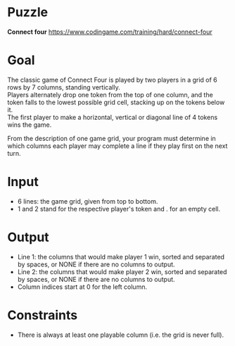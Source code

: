 # Puzzle
**Connect four** https://www.codingame.com/training/hard/connect-four

# Goal
The classic game of Connect Four is played by two players in a grid of 6 rows by 7 columns, standing vertically.  
Players alternately drop one token from the top of one column, and the token falls to the lowest possible grid cell, stacking up on the tokens below it.  
The first player to make a horizontal, vertical or diagonal line of 4 tokens wins the game. 

From the description of one game grid, your program must determine in which columns each player may complete a line if they play first on the next turn.

# Input
* 6 lines: the game grid, given from top to bottom.
* 1 and 2 stand for the respective player's token and . for an empty cell.

# Output
* Line 1: the columns that would make player 1 win, sorted and separated by spaces, or NONE if there are no columns to output.
* Line 2: the columns that would make player 2 win, sorted and separated by spaces, or NONE if there are no columns to output.
* Column indices start at 0 for the left column.

# Constraints
* There is always at least one playable column (i.e. the grid is never full).
